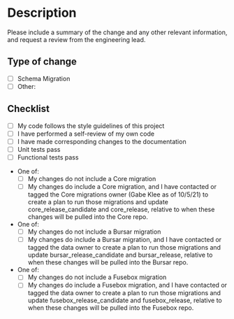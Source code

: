 <!---
Before opening your pull request, please confirm that the following prerequisites have been met.
--->

# Description

Please include a summary of the change and any other relevant information, and request a review from the engineering lead.

## Type of change

-   [ ] Schema Migration
-   [ ] Other:

## Checklist

-   [ ] My code follows the style guidelines of this project
-   [ ] I have performed a self-review of my own code
-   [ ] I have made corresponding changes to the documentation
-   [ ] Unit tests pass
-   [ ] Functional tests pass
-   One of:
    -   [ ] My changes do not include a Core migration
    -   [ ] My changes do include a Core migration, and I have contacted or tagged the Core migrations owner (Gabe Klee as of 10/5/21) to create a plan to run those migrations and update core_release_candidate and core_release, relative to when these changes will be pulled into the Core repo.
-   One of:
    -   [ ] My changes do not include a Bursar migration
    -   [ ] My changes do include a Bursar migration, and I have contacted or tagged the data owner to create a plan to run those migrations and update bursar_release_candidate and bursar_release, relative to when these changes will be pulled into the Bursar repo.
-   One of:
    -   [ ] My changes do not include a Fusebox migration
    -   [ ] My changes do include a Fusebox migration, and I have contacted or tagged the data owner to create a plan to run those migrations and update fusebox_release_candidate and fusebox_release, relative to when these changes will be pulled into the Fusebox repo.
